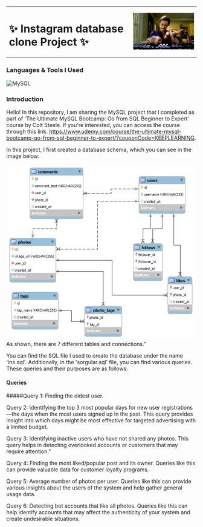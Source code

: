 # 

<table>
  <tr>
    <td><h1>✨ Instagram database clone Project ✨ </h1></td>
    <td><img src="/assets/tumblr_mxrk1aCoT41qft49to1_500.gif" alt="Code GIF" width="350" /></td>
  </tr>
</table>


### Languages & Tools I Used 

![MySQL](https://img.shields.io/badge/mysql-4479A1.svg?style=for-the-badge&logo=mysql&logoColor=white)

### Introduction 

Hello! In this repository, I am sharing the MySQL project that I completed as part of 'The Ultimate MySQL Bootcamp: Go from SQL Beginner to Expert' course by Colt Steele. If you're interested, you can access the course through this link. https://www.udemy.com/course/the-ultimate-mysql-bootcamp-go-from-sql-beginner-to-expert/?couponCode=KEEPLEARNING. 

In this project, I first created a database schema, which you can see in the image below:

<img src="assets/pngsi.png" alt="Schema" width="500" />
As shown, there are 7 different tables and connections."

You can find the SQL file I used to create the database under the name 'ins.sql'. Additionally, in the 'sorgular.sql' file, you can find various queries. These queries and their purposes are as follows:

#### Queries 
#####Query 1: Finding the oldest user.

Query 2: Identifying the top 3 most popular days for new user registrations—the days when the most users signed up in the past. 
  This query provides insight into which days might be most effective for targeted advertising with a limited budget.
  
Query 3: Identifying inactive users who have not shared any photos. 
  This query helps in detecting overlooked accounts or customers that may require attention."

Query 4: Finding the most liked/popular post and its owner. 
  Queries like this can provide valuable data for customer loyalty programs.

Query 5: Average number of photos per user. 
  Queries like this can provide various insights about the users of the system and help gather general usage data.

Query 6: Detecting bot accounts that like all photos. 
  Queries like this can help identify accounts that may affect the authenticity of your system and create undesirable situations.




